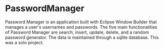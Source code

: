 # PasswordManager

Password Manager is an application built with Eclipse Window Builder that manages a user's usernames and passwords. The five main functionalities of Password Manager are search, insert, update, delete, and a random password generator. The data is maintained through a sqlite database. This was a solo project.
